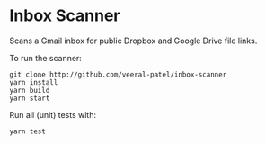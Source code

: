 # Inbox Scanner

Scans a Gmail inbox for public Dropbox and Google Drive file links.

To run the scanner:

```
git clone http://github.com/veeral-patel/inbox-scanner
yarn install
yarn build
yarn start
```

Run all (unit) tests with:

```
yarn test
```
